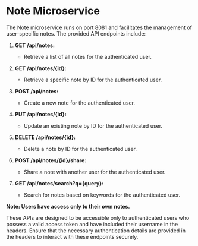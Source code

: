 # Note Microservice

The Note microservice runs on port 8081 and facilitates the management of user-specific notes. The provided API endpoints include:

1. **GET /api/notes:**
   - Retrieve a list of all notes for the authenticated user.

2. **GET /api/notes/{id}:**
   - Retrieve a specific note by ID for the authenticated user.

3. **POST /api/notes:**
   - Create a new note for the authenticated user.

4. **PUT /api/notes/{id}:**
   - Update an existing note by ID for the authenticated user.

5. **DELETE /api/notes/{id}:**
   - Delete a note by ID for the authenticated user.

6. **POST /api/notes/{id}/share:**
   - Share a note with another user for the authenticated user.

7. **GET /api/notes/search?q={query}:**
   - Search for notes based on keywords for the authenticated user.

**Note: Users have access only to their own notes.**

These APIs are designed to be accessible only to authenticated users who possess a valid access token and have included their username in the headers. Ensure that the necessary authentication details are provided in the headers to interact with these endpoints securely.
